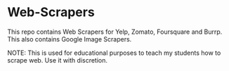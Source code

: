 # Web-Scrapers
This repo contains Web Scrapers for Yelp, Zomato, Foursquare and Burrp. 
This also contains Google Image Scrapers.


NOTE: This is used for educational purposes to teach my students how to scrape web. Use it with discretion.
